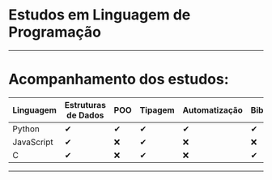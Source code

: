 # Estudos em Linguagem de Programação 

---

# Acompanhamento dos estudos:

|Linguagem| Estruturas de Dados | POO | Tipagem | Automatização | Bibliotecas | Funções | FrameWorks |
|---------|---------------------|-----|---------|---------------|-------------|---------|------------|
|Python| ✔  |  ✔ |  ✔ |  ✔  |  ✔  |  ✔  |  ✔  |
|JavaScript|  ✔  |  ❌  |  ✔ |  ❌  |  ❌ |  ✔  |  ❌  |
| C | ✔ |  ❌ |  ✔ |  ❌  |  ✔  |  ❌  |  ❌  |

---
